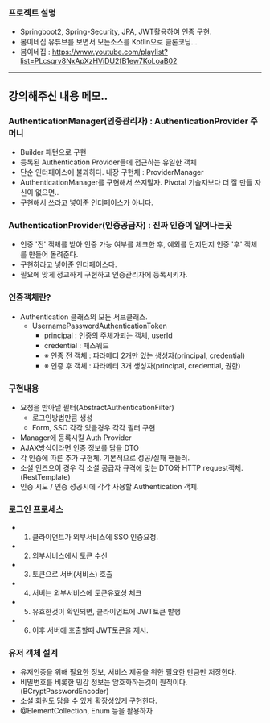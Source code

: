 ### 프로젝트 설명
- Springboot2, Spring-Security, JPA, JWT활용하여 인증 구현.
- 봄이네집 유튜브를 보면서 모든소스를 Kotlin으로 클론코딩... 
- 봄이네집 : https://www.youtube.com/playlist?list=PLcsqrv8NxApXzHViDU2fB1ew7KoLoaB02

---

## 강의해주신 내용 메모..

### AuthenticationManager(인증관리자) : AuthenticationProvider 주머니

- Builder 패턴으로 구현
- 등록된 Authentication Provider들에 접근하는 유일한 객체
- 단순 인터페이스에 불과하다. 내장 구현체 : ProviderManager
- AuthenticationManager를 구현해서 쓰지말자. Pivotal 기술자보다 더 잘 만들 자신이 없으면..
- 구현해서 쓰라고 넣어준 인터페이스가 아니다.

### AuthenticationProvider(인증공급자) : 진짜 인증이 일어나는곳

- 인증 '전' 객체를 받아 인증 가능 여부를 체크한 후, 예외를 던지던지 인증 '후' 객체를 만들어 돌려준다.
- 구현하라고 넣어준 인터페이스다.
- 필요에 맞게 정교하게 구현하고 인증관리자에 등록시키자.

### 인증객체란?

- Authentication 클래스의 모든 서브클래스.
  - UsernamePasswordAuthenticationToken
    - principal : 인증의 주체가되는 객체, userId
    - credential : 패스워드
    - ※ 인증 전 객체 : 파라메터 2개만 있는 생성자(principal, credential)
    - ※ 인증 후 객체 : 파라메터 3개 생성자(principal, credential, 권한)

### 구현내용

- 요청을 받아낼 필터(AbstractAuthenticationFilter)
  - 로그인방법만큼 생성
  - Form, SSO 각각 있을경우 각각 필터 구현
- Manager에 등록시킬 Auth Provider
- AJAX방식이라면 인증 정보를 담을 DTO
- 각 인증에 따른 추가 구현체. 기본적으로 성공/실패 핸들러.
- 소셜 인즈으이 경우 각 소셜 공급자 규격에 맞는 DTO와 HTTP request객체.(RestTemplate)
- 인증 시도 / 인증 성공시에 각각 사용할 Authentication 객체.

### 로그인 프로세스
- 1. 클라이언트가 외부서비스에 SSO 인증요청.
- 2. 외부서비스에서 토큰 수신
- 3. 토큰으로 서버(서비스) 호출
- 4. 서버는 외부서비스에 토큰유효성 체크
- 5. 유효한것이 확인되면, 클라이언트에 JWT토큰 발행
- 6. 이후 서버에 호출할때 JWT토큰을 제시.

### 유저 객체 설계
- 유저인증을 위해 필요한 정보, 서비스 제공을 위한 필요한 만큼만 저장한다.
- 비밀번호를 비롯한 민감 정보는 암호화하는것이 원칙이다.(BCryptPasswordEncoder)
- 소셜 회원도 담을 수 있게 확장성있게 구현한다.
- @ElementCollection, Enum 등을 활용하자
